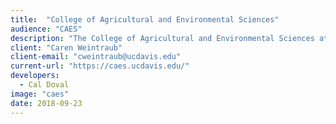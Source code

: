 ```yaml
---
title:  "College of Agricultural and Environmental Sciences"
audience: "CAES"
description: "The College of Agricultural and Environmental Sciences at UC Davis is a global leader recognized throughout the world for its scientific expertise."
client: "Caren Weintraub"
client-email: "cweintraub@ucdavis.edu"
current-url: "https://caes.ucdavis.edu/"
developers:
  - Cal Doval
image: "caes"
date: 2018-09-23
---
```

